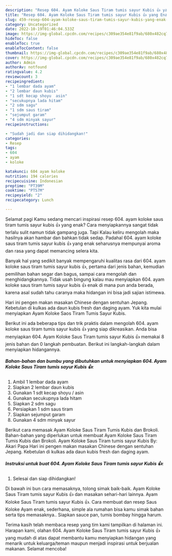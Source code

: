 ```yaml
---
description: "Resep 604. Ayam Koloke Saus Tiram tumis sayur Kubis 👍 yang Enak Banget"
title: "Resep 604. Ayam Koloke Saus Tiram tumis sayur Kubis 👍 yang Enak Banget"
slug: 459-resep-604-ayam-koloke-saus-tiram-tumis-sayur-kubis-yang-enak-banget
category: Uncategorized
date: 2022-10-19T01:46:04.533Z
image: https://img-global.cpcdn.com/recipes/c309ae354e81f9ab/680x482cq70/604-ayam-koloke-saus-tiram-tumis-sayur-kubis-foto-resep-utama.jpg
hideToc: false
enableToc: true
enableTocContent: false
thumbnail: https://img-global.cpcdn.com/recipes/c309ae354e81f9ab/680x482cq70/604-ayam-koloke-saus-tiram-tumis-sayur-kubis-foto-resep-utama.jpg
cover: https://img-global.cpcdn.com/recipes/c309ae354e81f9ab/680x482cq70/604-ayam-koloke-saus-tiram-tumis-sayur-kubis-foto-resep-utama.jpg
author: Admin
authorAv: notfound
ratingvalue: 4.2
reviewcount: 3
recipeingredient:
- "1 lembar dada ayam"
- "2 lembar daun kubis"
- "1 sdt kecap shoyu  asin"
- "secukupnya lada hitam"
- "2 sdm sagu"
- "1 sdm saus tiram"
- "sejumput garam"
- "4 sdm minyak sayur"
recipeinstructions:

- "Sudah jadi dan siap dihidangkan!"
categories:
- Resep
tags:
- 604
- ayam
- koloke

katakunci: 604 ayam koloke 
nutrition: 194 calories
recipecuisine: Indonesian
preptime: "PT39M"
cooktime: "PT57M"
recipeyield: "2"
recipecategory: Lunch

---
```



Selamat pagi Kamu sedang mencari inspirasi resep 604. ayam koloke saus tiram tumis sayur kubis 👍 yang enak? Cara menyiapkannya sangat tidak terlalu sulit namun tidak gampang juga. Tapi Kalau keliru mengolah maka hasilnya akan hambar dan bahkan tidak sedap. Padahal 604. ayam koloke saus tiram tumis sayur kubis 👍 yang enak seharusnya mempunyai aroma dan rasa yang dapat memancing selera kita.


Banyak hal yang sedikit banyak mempengaruhi kualitas rasa dari 604. ayam koloke saus tiram tumis sayur kubis 👍, pertama dari jenis bahan, kemudian pemilihan bahan segar dan bagus, sampai cara mengolah dan menghidangkannya. Tidak usah bingung kalau mau menyiapkan 604. ayam koloke saus tiram tumis sayur kubis 👍 enak di mana pun anda berada, karena asal sudah tahu caranya maka hidangan ini bisa jadi sajian istimewa.

Hari ini pengen makan masakan Chinese dengan sentuhan Jepang. Kebetulan di kulkas ada daun kubis fresh dan daging ayam. Yuk kita mulai menyiapkan Ayam Koloke Saos Tiram Tumis Sayur Kubis.


Berikut ini ada beberapa tips dan trik praktis dalam mengolah 604. ayam koloke saus tiram tumis sayur kubis 👍 yang siap dikreasikan. Anda bisa menyiapkan 604. Ayam Koloke Saus Tiram tumis sayur Kubis 👍 memakai 8 jenis bahan dan 0 langkah pembuatan. Berikut ini langkah-langkah dalam menyiapkan hidangannya.

<!--inarticleads1-->

##### Bahan-bahan dan bumbu yang dibutuhkan untuk menyiapkan 604. Ayam Koloke Saus Tiram tumis sayur Kubis 👍:

1. Ambil 1 lembar dada ayam
1. Siapkan 2 lembar daun kubis
1. Gunakan 1 sdt kecap shoyu / asin
1. Gunakan secukupnya lada hitam
1. Siapkan 2 sdm sagu
1. Persiapkan 1 sdm saus tiram
1. Siapkan sejumput garam
1. Gunakan 4 sdm minyak sayur


Berikut cara memasak Ayam Koloke Saus Tiram Tumis Kubis dan Brokoli. Bahan-bahan yang diperlukan untuk membuat Ayam Koloke Saus Tiram Tumis Kubis dan Brokoli. Ayam Koloke Saus Tiram tumis sayur Kubis By: Akari Papa Hari ini pengen makan masakan Chinese dengan sentuhan Jepang. Kebetulan di kulkas ada daun kubis fresh dan daging ayam. 

<!--inarticleads2-->

##### Instruksi untuk buat 604. Ayam Koloke Saus Tiram tumis sayur Kubis 👍:


1. Selesai dan siap dihidangkan!

Di bawah ini bun cara memasaknya, tolong simak baik-baik. Ayam Koloke Saus Tiram tumis sayur Kubis 👍 dan masakan sehari-hari lainnya. Ayam Koloke Saus Tiram tumis sayur Kubis 👍. Cara membuat dan resep Saus Koloke Ayam enak, sederhana, simple ala rumahan bisa kamu simak bahan serta tips memasaknya.. Siapkan sauce pan, tumis bombay hingga harum. 

Terima kasih telah membaca resep yang tim kami tampilkan di halaman ini. Harapan kami, olahan 604. Ayam Koloke Saus Tiram tumis sayur Kubis 👍 yang mudah di atas dapat membantu kamu menyiapkan hidangan yang menarik untuk keluarga/teman maupun menjadi inspirasi untuk berjualan makanan. Selamat mencoba!
